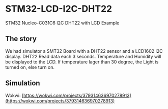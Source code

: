 # STM32-LCD-I2C-DHT22
STM32 Nucleo-C031C6 I2C DHT22 with LCD Example
## The story

We had simulator a SMT32 Board with a DHT22 sensor and a LCD1602 I2C display. DHT22 Read data each 3 seconds. Temperature and Humidity will be displayed to the LCD. If temperature lager than 30 degree, the Light is turned on, else turn on.
## Simulation
Wokwi: [https://wokwi.com/projects/379314636970278913](https://wokwi.com/projects/379314636970278913)
